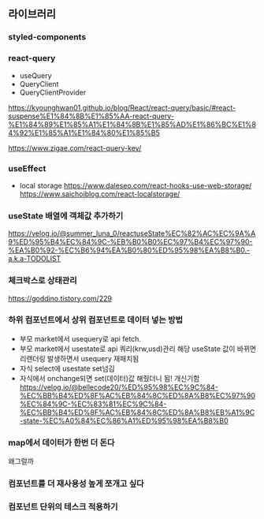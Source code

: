 ## 라이브러리
### styled-components
### react-query
- useQuery
- QueryClient
- QueryClientProvider

https://kyounghwan01.github.io/blog/React/react-query/basic/#react-suspense%E1%84%8B%E1%85%AA-react-query-%E1%84%89%E1%85%A1%E1%84%8B%E1%85%AD%E1%86%BC%E1%84%92%E1%85%A1%E1%84%80%E1%85%B5

https://www.zigae.com/react-query-key/

### useEffect
- local storage
https://www.daleseo.com/react-hooks-use-web-storage/
https://www.saichoiblog.com/react-localstorage/

### useState 배열에 객체값 추가하기
https://velog.io/@summer_luna_0/reactuseState%EC%82%AC%EC%9A%A9%ED%95%B4%EC%84%9C-%EB%B0%B0%EC%97%B4%EC%97%90-%EA%B0%92-%EC%B6%94%EA%B0%80%ED%95%98%EA%B8%B0.-a.k.a-TODOLIST

### 체크박스로 상태관리
https://goddino.tistory.com/229


### 하위 컴포넌트에서 상위 컴포넌트로 데이터 넣는 방법
- 부모 market에서 usequery로 api fetch.
- 부모 market에서 usestate로 api 쿼리(krw,usd)관리 해당 useState 값이 바뀌면 리랜더링 발생하면서 usequery 재패치됨
- 자식 select에 usestate set넘김
- 자식에서 onchange되면 set(데이터)값 해줬더니 됨! 개신기함
https://velog.io/@bellecode20/%ED%95%98%EC%9C%84-%EC%BB%B4%ED%8F%AC%EB%84%8C%ED%8A%B8%EC%97%90%EC%84%9C-%EC%83%81%EC%9C%84-%EC%BB%B4%ED%8F%AC%EB%84%8C%ED%8A%B8%EB%A1%9C-state-%EC%A0%84%EC%86%A1%ED%95%98%EA%B8%B0

### map에서 데이터가 한번 더 돈다
왜그럴까

### 컴포넌트를 더 재사용성 높게 쪼개고 싶다

### 컴포넌트 단위의 테스크 적용하기
